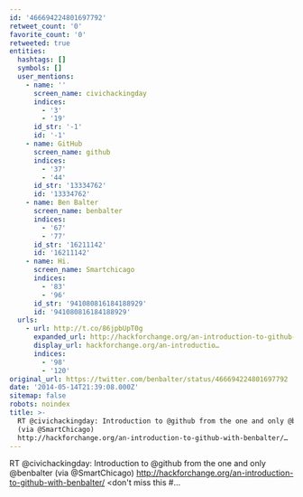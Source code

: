 ```yaml
---
id: '466694224801697792'
retweet_count: '0'
favorite_count: '0'
retweeted: true
entities:
  hashtags: []
  symbols: []
  user_mentions:
    - name: ''
      screen_name: civichackingday
      indices:
        - '3'
        - '19'
      id_str: '-1'
      id: '-1'
    - name: GitHub
      screen_name: github
      indices:
        - '37'
        - '44'
      id_str: '13334762'
      id: '13334762'
    - name: Ben Balter
      screen_name: benbalter
      indices:
        - '67'
        - '77'
      id_str: '16211142'
      id: '16211142'
    - name: Hi.
      screen_name: Smartchicago
      indices:
        - '83'
        - '96'
      id_str: '941080816184188929'
      id: '941080816184188929'
  urls:
    - url: http://t.co/86jpbUpT0g
      expanded_url: http://hackforchange.org/an-introduction-to-github-with-benbalter/
      display_url: hackforchange.org/an-introductio…
      indices:
        - '98'
        - '120'
original_url: https://twitter.com/benbalter/status/466694224801697792
date: '2014-05-14T21:39:08.000Z'
sitemap: false
robots: noindex
title: >-
  RT @civichackingday: Introduction to @github from the one and only @benbalter
  (via @SmartChicago)
  http://hackforchange.org/an-introduction-to-github-with-benbalter/…
---
```


RT @civichackingday: Introduction to @github from the one and only @benbalter (via @SmartChicago) http://hackforchange.org/an-introduction-to-github-with-benbalter/ &lt;don't miss this #…